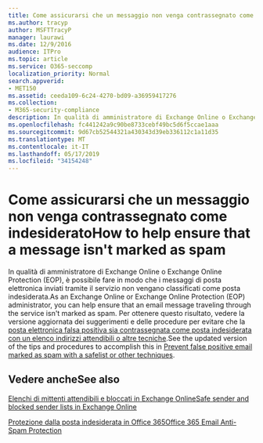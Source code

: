 ```yaml
---
title: Come assicurarsi che un messaggio non venga contrassegnato come indesiderato
ms.author: tracyp
author: MSFTTracyP
manager: laurawi
ms.date: 12/9/2016
audience: ITPro
ms.topic: article
ms.service: O365-seccomp
localization_priority: Normal
search.appverid:
- MET150
ms.assetid: ceeda109-6c24-4270-bd09-a36959417276
ms.collection:
- M365-security-compliance
description: In qualità di amministratore di Exchange Online o Exchange Online Protection (EOP), è possibile fare in modo che i messaggi di posta elettronica inviati tramite il servizio non vengano classificati come posta indesiderata. Per ottenere questo risultato, vedere la versione aggiornata dei suggerimenti e delle procedure per evitare che la posta elettronica falsa positiva sia contrassegnata come posta indesiderata con un elenco indirizzi attendibili o altre tecniche.
ms.openlocfilehash: fc441242a9c90be8733cebf49bc5d6f5ccae1aaa
ms.sourcegitcommit: 9d67cb52544321a430343d39eb336112c1a11d35
ms.translationtype: MT
ms.contentlocale: it-IT
ms.lasthandoff: 05/17/2019
ms.locfileid: "34154248"
---
```

# <a name="how-to-help-ensure-that-a-message-isnt-marked-as-spam"></a><span data-ttu-id="96353-104">Come assicurarsi che un messaggio non venga contrassegnato come indesiderato</span><span class="sxs-lookup"><span data-stu-id="96353-104">How to help ensure that a message isn't marked as spam</span></span>

<span data-ttu-id="96353-105">In qualità di amministratore di Exchange Online o Exchange Online Protection (EOP), è possibile fare in modo che i messaggi di posta elettronica inviati tramite il servizio non vengano classificati come posta indesiderata.</span><span class="sxs-lookup"><span data-stu-id="96353-105">As an Exchange Online or Exchange Online Protection (EOP) administrator, you can help ensure that an email message traveling through the service isn't marked as spam.</span></span> <span data-ttu-id="96353-106">Per ottenere questo risultato, vedere la versione aggiornata dei suggerimenti e delle procedure per evitare che la [posta elettronica falsa positiva sia contrassegnata come posta indesiderata con un elenco indirizzi attendibili o altre tecniche](https://go.microsoft.com/fwlink/p/?LinkID=534224).</span><span class="sxs-lookup"><span data-stu-id="96353-106">See the updated version of the tips and procedures to accomplish this in [Prevent false positive email marked as spam with a safelist or other techniques](https://go.microsoft.com/fwlink/p/?LinkID=534224).</span></span> 
  
## <a name="see-also"></a><span data-ttu-id="96353-107">Vedere anche</span><span class="sxs-lookup"><span data-stu-id="96353-107">See also</span></span>

[<span data-ttu-id="96353-108">Elenchi di mittenti attendibili e bloccati in Exchange Online</span><span class="sxs-lookup"><span data-stu-id="96353-108">Safe sender and blocked sender lists in Exchange Online</span></span>](safe-sender-and-blocked-sender-lists-faq.md)

[<span data-ttu-id="96353-109">Protezione dalla posta indesiderata in Office 365</span><span class="sxs-lookup"><span data-stu-id="96353-109">Office 365 Email Anti-Spam Protection</span></span>](https://support.office.com/article/Office-365-Email-Anti-Spam-Protection-6a601501-a6a8-4559-b2e7-56b59c96a586)

